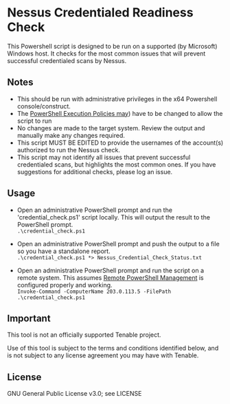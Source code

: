 # Nessus Credentialed Readiness Check

This Powershell script is designed to be run on a supported (by Microsoft) Windows host.  It checks for the most common issues that will prevent successful credentialed scans by Nessus.  

## Notes
* This should be run with administrative privileges in the x64 Powershell console/construct.  
* The [PowerShell Execution Policies may](https://docs.microsoft.com/en-us/powershell/module/microsoft.powershell.core/about/about_execution_policies?view=powershell-7.1)) have to be changed to allow the script to run   
* No changes are made to the target system.  Review the output and manually make any changes required.  
* This script MUST BE EDITED to provide the usernames of the account(s) authorized to run the Nessus check.  
* This script may not identify all issues that prevent successful credentialed scans, but highlights the most common ones.  If you have suggestions for additional checks, please log an issue.  

## Usage
* Open an administrative PowerShell prompt and run the 'credential_check.ps1' script locally. This will output the result to the PowerShell prompt.  
`.\credential_check.ps1`

* Open an administrative PowerShell prompt and push the output to a file so you have a standalone report.  
`.\credential_check.ps1 *> Nessus_Credential_Check_Status.txt`

* Open an administrative PowerShell prompt and run the script on a remote system.  This assumes [Remote PowerShell Management](https://docs.microsoft.com/en-us/windows/win32/winrm/portal) is configured properly and working.  
`Invoke-Command -ComputerName 203.0.113.5 -FilePath .\credential_check.ps1`

## Important
This tool is not an officially supported Tenable project.

Use of this tool is subject to the terms and conditions identified below, and is not subject to any license agreement you may have with Tenable.

## License

GNU General Public License v3.0; see LICENSE
